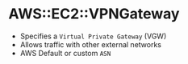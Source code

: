# AWS::EC2::VPNGateway

- Specifies a `Virtual Private Gateway` (VGW)
- Allows traffic with other external networks
- AWS Default or custom `ASN`
